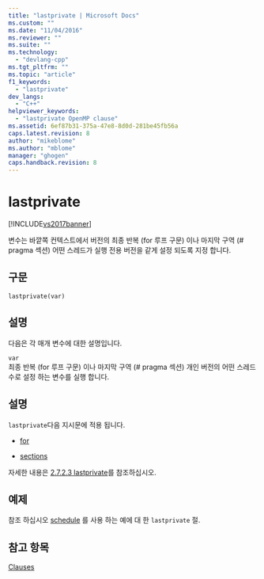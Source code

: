 ```yaml
---
title: "lastprivate | Microsoft Docs"
ms.custom: ""
ms.date: "11/04/2016"
ms.reviewer: ""
ms.suite: ""
ms.technology: 
  - "devlang-cpp"
ms.tgt_pltfrm: ""
ms.topic: "article"
f1_keywords: 
  - "lastprivate"
dev_langs: 
  - "C++"
helpviewer_keywords: 
  - "lastprivate OpenMP clause"
ms.assetid: 6ef87b31-375a-47e8-8d0d-281be45fb56a
caps.latest.revision: 8
author: "mikeblome"
ms.author: "mblome"
manager: "ghogen"
caps.handback.revision: 8
---
```

# lastprivate
[!INCLUDE[vs2017banner](../../../assembler/inline/includes/vs2017banner.md)]

변수는 바깥쪽 컨텍스트에서 버전의 최종 반복 \(for 루프 구문\) 이나 마지막 구역 \(\# pragma 섹션\) 어떤 스레드가 실행 전용 버전을 같게 설정 되도록 지정 합니다.  
  
## 구문  
  
```  
lastprivate(var)  
```  
  
## 설명  
 다음은 각 매개 변수에 대한 설명입니다.  
  
 `var`  
 최종 반복 \(for 루프 구문\) 이나 마지막 구역 \(\# pragma 섹션\) 개인 버전의 어떤 스레드 수로 설정 하는 변수를 실행 합니다.  
  
## 설명  
 `lastprivate`다음 지시문에 적용 됩니다.  
  
-   [for](../../../parallel/openmp/reference/for-openmp.md)  
  
-   [sections](../../../parallel/openmp/reference/sections-openmp.md)  
  
 자세한 내용은 [2.7.2.3 lastprivate](../../../parallel/openmp/2-7-2-3-lastprivate.md)를 참조하십시오.  
  
## 예제  
 참조 하십시오 [schedule](../../../parallel/openmp/reference/schedule.md) 를 사용 하는 예에 대 한 `lastprivate` 절.  
  
## 참고 항목  
 [Clauses](../../../parallel/openmp/reference/openmp-clauses.md)